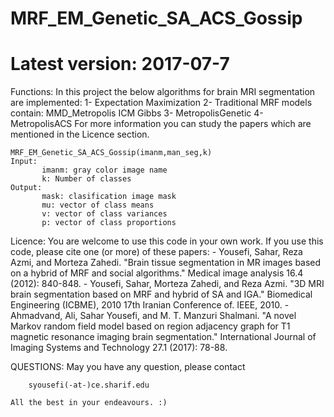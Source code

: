 # MRF_EM_Genetic_SA_ACS_Gossip
# Latest version: 2017-07-7

Functions:
	In this project the below algorithms for brain MRI segmentation are implemented:
			1- Expectation Maximization
			2- Traditional MRF models contain:
				MMD_Metropolis
				ICM
				Gibbs
			3- MetropolisGenetic
			4- MetropolisACS
	For more information you can study the papers which are mentioned in the Licence section. 
	
	MRF_EM_Genetic_SA_ACS_Gossip(imanm,man_seg,k)
	Input:
		   imanm: gray color image name
		   k: Number of classes 
	Output:
		   mask: clasification image mask
		   mu: vector of class means 
		   v: vector of class variances
		   p: vector of class proportions  
		   
Licence:
	You are welcome to use this code in your own work. 
	If you use this code, please cite one (or more) of these papers:
		- Yousefi, Sahar, Reza Azmi, and Morteza Zahedi. "Brain tissue segmentation in MR images based on a hybrid of MRF and social algorithms." Medical image analysis 16.4 (2012): 840-848.
		- Yousefi, Sahar, Morteza Zahedi, and Reza Azmi. "3D MRI brain segmentation based on MRF and hybrid of SA and IGA." Biomedical Engineering (ICBME), 2010 17th Iranian Conference of. IEEE, 2010.
		- Ahmadvand, Ali, Sahar Yousefi, and M. T. Manzuri Shalmani. "A novel Markov random field model based on region adjacency graph for T1 magnetic resonance imaging brain segmentation." International Journal of Imaging Systems and Technology 27.1 (2017): 78-88.
	   
	   
QUESTIONS:
	May you have any question, please contact 

		syousefi(-at-)ce.sharif.edu

	All the best in your endeavours. :)
